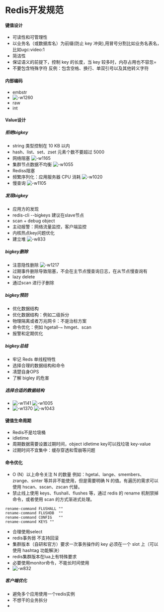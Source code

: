 # Redis开发规范

#### 键值设计
* 可读性和可管理性
* 以业务名（或数据库名）为前缀(防止 key 冲突),用冒号分割比如业务名表名，比如ugc:video:1
* 简洁性
* 保证语义的前提下，控制 key 的长度，当 key 较多时，内存占用也不容忽=
* 不要包含特殊字符 反例：包含空格、换行、单双引号以及其他转义字符

#### 内部编码
* embstr
* ![-w1260](media/15683306595324/15683312158728.jpg)
* raw
* int

#### Value设计

##### 拒绝bigkey
* string 类型控制在 10 KB 以内
* hash、list、set、zset 元素个数不要超过 5000
* 网络阻塞
![-w1165](media/15683306595324/15683314237064.jpg)
* 集群节点数据不均衡
![-w1055](media/15683306595324/15683315102980.jpg)
* Rediss阻塞
* 频繁序列化：应用服务器 CPU 消耗
![-w1020](media/15683306595324/15683315993529.jpg)
* 慢查询
![-w1105](media/15683306595324/15683314878389.jpg)

##### 发现bigkey
* 应用方的发现
* redis-cli --bigkeys 建议在slave节点
* scan + debug object
* 主动报警：网络流量监控，客户端监控
* 内核热点key问题优化
* 建立堆
![-w833](media/15683306595324/15683319818275.jpg)

##### bigkey删除
* 注意隐性删除
![-w1217](media/15683306595324/15683324454924.jpg)
* 过期事件删除导致阻塞，不会在主节点慢查询日志，在从节点慢查询有
* lazy delete
* 通过scan 进行子删除

##### bigkey预防
* 优化数据结构
* 优化数据结构：例如二级拆分
* 物理隔离或者万兆网卡：不是治标方案
* 命令优化：例如 hgetall-~ hmget、scan 
* 报警和定期优化

##### bigkey总结
* 牢记 Reds 单线程特性
* 选择合理的数据结构和命令
* 凊楚自身OPS
* 了解 bigley 的危害

#####  选择合适的数据结构
* ![-w1141](media/15683306595324/15683328513846.jpg)
![-w1005](media/15683306595324/15683329353848.jpg)
* ![-w1370](media/15683306595324/15683329738070.jpg)
![-w1043](media/15683306595324/15683330641058.jpg)

#### 键值生命周期
* Redis不是垃圾桶
* idletime
* 周期数据需要设置过期时间，object idletime key可以找垃圾 key-value
* 过期时间不宜集中：缓存穿透和雪崩等问题

#### 命令优化
* O (N）以上命令关注 N 的数量 例如：hgetal、lange、smembers、zrange、sinter 等并非不能使用，但是需要明确 N 的值。有遍历的需求可以使用 hscan、sscan、zscan 代替。
* 禁止线上使用 keys、flushall、flushes 等，通过 redis 的 rename 机制禁掉命令，或者使用 scan 的方式渐进式处理。

```
rename-command FLUSHALL ""
rename-command FLUSHDB  ""
rename-command CONFIG   ""
rename-command KEYS ""
```
* 合理使用select 
* redis事务弱 不支持回滚
* 集群版本（自研和官方）要求一次事务操作的 key 必须在一个 slot 上（可以使用 hashtag 功能解決）
* redis集群版本在lua上有特殊要求
* 必要使用monitor命令，不能长时间使用
* ![-w832](media/15683306595324/15683338191048.jpg)

##### 客户端优化
* 避免多个应用使用一个redis实例
* 不想干的业务拆分
* 